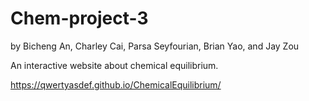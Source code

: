 # Chem-project-3
by Bicheng An, Charley Cai, Parsa Seyfourian, Brian Yao, and Jay Zou

An interactive website about chemical equilibrium.

https://qwertyasdef.github.io/ChemicalEquilibrium/
